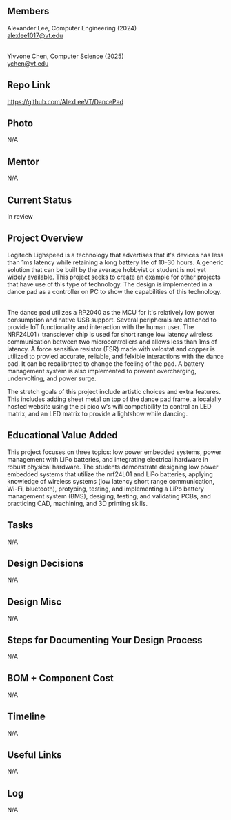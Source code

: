 ## Members
Alexander Lee, Computer Engineering (2024) <br>
alexlee1017@vt.edu <br><br>

Yivvone Chen, Computer Science (2025) <br>
ychen@vt.edu

## Repo Link
<a class="button is-link" href="[https://magicmirror.builders/](https://github.com/AlexLeeVT/DancePad)" >https://github.com/AlexLeeVT/DancePad</a>

## Photo
N/A

## Mentor
N/A

## Current Status
In review

## Project Overview
Logitech Lighspeed is a technology that advertises that it's devices has less than 1ms latency while retaining a long battery life of 10-30 hours. A generic solution that can be built by the average hobbyist or student is not yet widely available. This project seeks to create an example for other projects that have use of this type of technology. The design is implemented in a dance pad as a controller on PC to show the capabilities of this technology.<br><br>

The dance pad utilizes a RP2040 as the MCU for it's relatively low power consumption and native USB support. Several peripherals are attached to provide IoT functionality and interaction with the human user. The NRF24L01+ transciever chip is used for short range low latency wireless communication between two microcontrollers and allows less than 1ms of latency. A force sensitive resistor (FSR) made with velostat and copper is utilized to provied accurate, reliable, and felxible interactions with the dance pad. It can be recalibrated to change the feeling of the pad. A battery management system is also implemented to prevent overcharging, undervolting, and power surge.

The stretch goals of this project include artistic choices and extra features. This includes adding sheet metal on top of the dance pad frame, a localally hosted website using the pi pico w's wifi compatibility to control an LED matrix, and an LED matrix to provide a lightshow while dancing.

## Educational Value Added
This project focuses on three topics: low power embedded systems, power management with LiPo batteries, and integrating electrical hardware in robust physical hardware. The students demonstrate designing low power embedded systems that utilize the nrf24L01 and LiPo batteries, applying knowledge of wireless systems (low latency short range communication, Wi-Fi, bluetooth), protyping, testing, and implementing a LiPo battery management system (BMS), desiging, testing, and validating PCBs, and practicing CAD, machining, and 3D printing skills. 

## Tasks
N/A

## Design Decisions
N/A

## Design Misc
N/A

## Steps for Documenting Your Design Process
N/A

## BOM + Component Cost
N/A

## Timeline
N/A

## Useful Links
N/A

## Log
N/A
